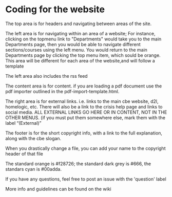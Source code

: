 Coding for the website
===
The top area is for headers and navigating between areas of the site.

The left area is for navigating within an area of a website; For instance, clicking on the topmenu link to "Departments"
would take you to the main Departments page, then you would be able to navigate different sections/courses using the
left menu. You would return to the main Departments page by clicking the top menu item, which sould be orange.
This area will be different for each area of the website,and will follow a template

The left area also includes the rss feed

The content area is for content. if you are loading a pdf document use the pdf importer outlined in the
pdf-import-template.html.

The right area is for external links. i.e. links to the main cbe website, d2l, homelogic, etc. There will also be a link
to the crisis help page and links to social media. ALL EXTERNAL LINKS GO HERE OR IN CONTENT, NOT IN THE OTHER MENUS.
(if you must put them somewhere else, mark them with the label “(External)”

The footer is for the short copyright info, with a link to the full explanation, along with the cbe slogan.

When you drastically change a file, you can add your name to the copyright header of that file

The standard orange is #f28726; the standard dark grey is #666, the standars cyan is #00adda.

If you have any questions, feel free to post an issue with the 'question' label


More info and guidelines can be found on the wiki

